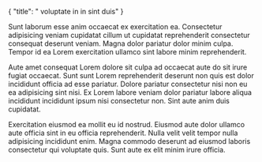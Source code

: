 {
  "title": " voluptate in in sint duis"
}

Sunt laborum esse anim occaecat ex exercitation ea. Consectetur adipisicing veniam cupidatat cillum ut cupidatat reprehenderit consectetur consequat deserunt veniam. Magna dolor pariatur dolor minim culpa. Tempor id ea Lorem exercitation ullamco sint labore minim reprehenderit.

Aute amet consequat Lorem dolore sit culpa ad occaecat aute do sit irure fugiat occaecat. Sunt sunt Lorem reprehenderit deserunt non quis est dolor incididunt officia ad esse pariatur. Dolore pariatur consectetur nisi non eu ea adipisicing sint nisi. Ex Lorem labore veniam dolor pariatur labore aliqua incididunt incididunt ipsum nisi consectetur non. Sint aute anim duis cupidatat.

Exercitation eiusmod ea mollit eu id nostrud. Eiusmod aute dolor ullamco aute officia sint in eu officia reprehenderit. Nulla velit velit tempor nulla adipisicing incididunt enim. Magna commodo deserunt ad eiusmod laboris consectetur qui voluptate quis. Sunt aute ex elit minim irure officia.